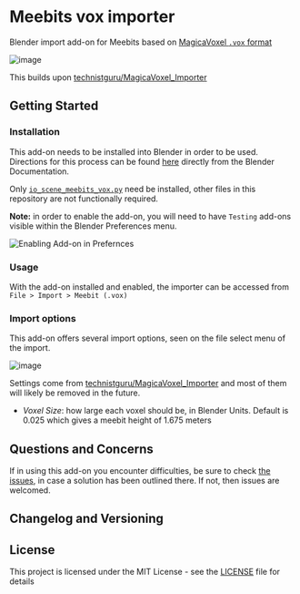 # Meebits vox importer
Blender import add-on for Meebits based on [MagicaVoxel `.vox` format](https://github.com/ephtracy/voxel-model/blob/master/MagicaVoxel-file-format-vox.txt)

![image](https://user-images.githubusercontent.com/1133607/118240998-ea5fa780-b49b-11eb-8090-6e48640d2211.png)

This builds upon [technistguru/MagicaVoxel_Importer](https://github.com/technistguru/MagicaVoxel_Importer)

## Getting Started

### Installation

This add-on needs to be installed into Blender in order to be used.
Directions for this process can be found [here](https://docs.blender.org/manual/en/latest/editors/preferences/addons.html#rd-party-add-ons) directly from the Blender Documentation.

Only [`io_scene_meebits_vox.py`](io_scene_meebits_vox.py) need be installed, other files in this repository are not functionally required.

**Note:** in order to enable the add-on, you will need to have `Testing` add-ons visible within the Blender Preferences menu.

![Enabling Add-on in Prefernces](https://user-images.githubusercontent.com/1133607/118179489-a89c1600-b435-11eb-9664-fd3f51c744a2.png)


### Usage

With the add-on installed and enabled, the importer can be accessed from `File > Import > Meebit (.vox)`

### Import options

This add-on offers several import options, seen on the file select menu of the import.

![image](https://user-images.githubusercontent.com/1133607/118240495-5f7ead00-b49b-11eb-82a2-f0fbc4f3b6b6.png)

Settings come from [technistguru/MagicaVoxel_Importer](https://github.com/technistguru/MagicaVoxel_Importer) and most of them will likely be removed in the future. 

- *Voxel Size*: how large each voxel should be, in Blender Units. Default is 0.025 which gives a meebit height of 1.675 meters


## Questions and Concerns

If in using this add-on you encounter difficulties, be sure to check [the issues](), in case a solution has been outlined there. If not, then issues are welcomed.

## Changelog and Versioning

## License

This project is licensed under the MIT License - see the [LICENSE](LICENSE) file for details
